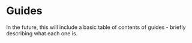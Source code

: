 # Guides
In the future, this will include a basic table of contents of guides - briefly describing what each one is.
